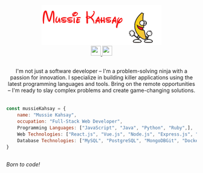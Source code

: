 <div align="center">
  <img src="mussiekahsay.gif" alt="profile-picture"/> <div align='center'>
    <a href='https://www.linkedin.com/in/mussieteka/' target='_blank'>
      <img width="26" height="26" src="https://img.icons8.com/color/48/null/linkedin-2--v1.png"/>
    </a>
    <a href="mailto:mussieteka@gmail.com" target='_blank'>
        <img width="26" height="26" src="https://img.icons8.com/fluency/48/null/apple-mail.png"/>
    </a>
  </div>
    <h2></h2>
</div>

<div align='center'>  
<p> I'm not just a software developer – I'm a problem-solving ninja with a passion for innovation. I specialize in building killer applications using the latest programming languages and tools. Bring on the remote opportunities – I'm ready to slay complex problems and create game-changing solutions.</p>
</div>

<div align ="left">
  
  ```javascript
  
  const mussieKahsay = {
      name: "Mussie Kahsay",
      occupation: "Full-Stack Web Developer",
      Programming Languages: ["JavaScript", "Java", "Python", "Ruby",],
      Web Technologies: ["React.js", "Vue.js", "Node.js", "Express.js", "Redux", "Bootstrap"],
      Database Technologies: ["MySQL", "PostgreSQL", "MongoDBGit", "Docker", "Jenkins", "Spring Boot", "Angular"],
  }
  
  ```
</div>  

<div align='left'>
  <h2> </h2>
<em>Born to code!</em>
</div>
